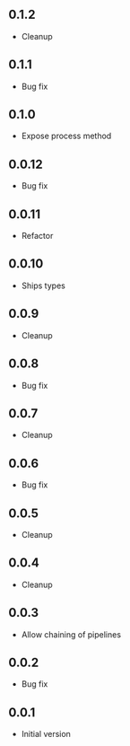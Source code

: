 ## 0.1.2

-   Cleanup

## 0.1.1

-   Bug fix

## 0.1.0

-   Expose process method

## 0.0.12

-   Bug fix

## 0.0.11

-   Refactor

## 0.0.10

-   Ships types

## 0.0.9

-   Cleanup

## 0.0.8

-   Bug fix

## 0.0.7

-   Cleanup

## 0.0.6

-   Bug fix

## 0.0.5

-   Cleanup

## 0.0.4

-   Cleanup

## 0.0.3

-   Allow chaining of pipelines

## 0.0.2

-   Bug fix

## 0.0.1

-   Initial version
